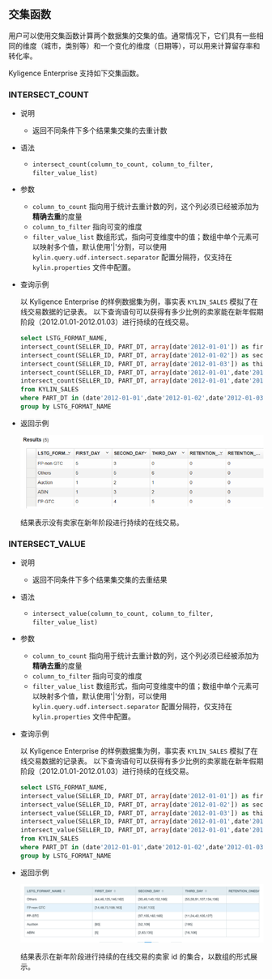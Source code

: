 ## 交集函数

用户可以使用交集函数计算两个数据集的交集的值。通常情况下，它们具有一些相同的维度（城市，类别等）和一个变化的维度（日期等），可以用来计算留存率和转化率。

Kyligence Enterprise 支持如下交集函数。



### INTERSECT_COUNT

- 说明

  - 返回不同条件下多个结果集交集的去重计数

- 语法

  - `intersect_count(column_to_count, column_to_filter, filter_value_list)`

- 参数

  - `column_to_count` 指向用于统计去重计数的列，这个列必须已经被添加为**精确去重**的度量
  - `column_to_filter` 指向可变的维度
  - `filter_value_list` 数组形式，指向可变维度中的值；数组中单个元素可以映射多个值，默认使用'|'分割，可以使用 `kylin.query.udf.intersect.separator` 配置分隔符，仅支持在 `kylin.properties` 文件中配置。

- 查询示例

  以 Kyligence Enterprise 的样例数据集为例，事实表 `KYLIN_SALES` 模拟了在线交易数据的记录表。
以下查询语句可以获得有多少比例的卖家能在新年假期阶段（2012.01.01-2012.01.03）进行持续的在线交易。

  ```sql
  select LSTG_FORMAT_NAME,
  intersect_count(SELLER_ID, PART_DT, array[date'2012-01-01']) as first_day,
  intersect_count(SELLER_ID, PART_DT, array[date'2012-01-02']) as second_day,
  intersect_count(SELLER_ID, PART_DT, array[date'2012-01-03']) as third_day,
  intersect_count(SELLER_ID, PART_DT, array[date'2012-01-01',date'2012-01-02']) as retention_oneday, 
  intersect_count(SELLER_ID, PART_DT, array[date'2012-01-01',date'2012-01-02',date'2012-01-03']) as retention_twoday 
  from KYLIN_SALES
  where PART_DT in (date'2012-01-01',date'2012-01-02',date'2012-01-03')
  group by LSTG_FORMAT_NAME
  ```

- 返回示例

  ![](images/intersect_count.1.png)
  
  结果表示没有卖家在新年阶段进行持续的在线交易。
  
### INTERSECT_VALUE

- 说明

  - 返回不同条件下多个结果集交集的去重结果

- 语法

  - `intersect_value(column_to_count, column_to_filter, filter_value_list)`

- 参数

  - `column_to_count` 指向用于统计去重计数的列，这个列必须已经被添加为**精确去重**的度量
  - `column_to_filter` 指向可变的维度
  - `filter_value_list` 数组形式，指向可变维度中的值；数组中单个元素可以映射多个值，默认使用'|'分割，可以使用 `kylin.query.udf.intersect.separator` 配置分隔符，仅支持在 `kylin.properties` 文件中配置。

- 查询示例

  以 Kyligence Enterprise 的样例数据集为例，事实表 `KYLIN_SALES`  模拟了在线交易数据的记录表。
以下查询语句可以获得有多少比例的卖家能在新年假期阶段（2012.01.01-2012.01.03）进行持续的在线交易。

  ```sql
  select LSTG_FORMAT_NAME,
  intersect_value(SELLER_ID, PART_DT, array[date'2012-01-01']) as first_day,
  intersect_value(SELLER_ID, PART_DT, array[date'2012-01-02']) as second_day,
  intersect_value(SELLER_ID, PART_DT, array[date'2012-01-03']) as third_day,
  intersect_value(SELLER_ID, PART_DT, array[date'2012-01-01',date'2012-01-02']) as retention_oneday, 
  intersect_value(SELLER_ID, PART_DT, array[date'2012-01-01',date'2012-01-02',date'2012-01-03']) as retention_twoday 
  from KYLIN_SALES
  where PART_DT in (date'2012-01-01',date'2012-01-02',date'2012-01-03')
  group by LSTG_FORMAT_NAME
  ```

- 返回示例

  ![](images/intersect_value.1.png)
  
  结果表示在新年阶段进行持续的在线交易的卖家 id 的集合，以数组的形式展示。